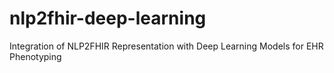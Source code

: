 # nlp2fhir-deep-learning
Integration of NLP2FHIR Representation with Deep Learning Models for EHR Phenotyping
